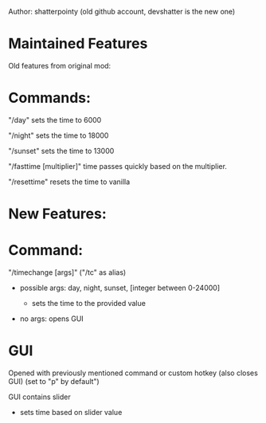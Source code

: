 Author: shatterpointy (old github account, devshatter is the new one)

# Maintained Features
Old features from original mod:

# Commands:
"/day" sets the time to 6000

"/night" sets the time to 18000

"/sunset" sets the time to 13000

"/fasttime [multiplier]" time passes quickly based on the multiplier.

"/resettime" resets the time to vanilla

# New Features:

# Command:
"/timechange [args]" ("/tc" as alias)
  - possible args: day, night, sunset, [integer between 0-24000]
    - sets the time to the provided value

  - no args: opens GUI

# GUI
Opened with previously mentioned command or custom hotkey (also closes GUI) (set to "p" by default")

GUI contains slider
  - sets time based on slider value
